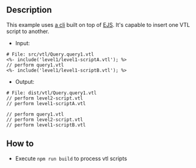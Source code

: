## Description

This example uses [a cli](https://github.com/fnobi/ejs-cli) built on top of [EJS](https://github.com/mde/ejs). It's capable to insert one VTL script to another.
- Input:
```
# File: src/vtl/Query.query1.vtl
<%- include('level1/level1-scriptA.vtl'); %>
// perform query1.vtl
<%- include('level1/level1-scriptB.vtl'); %>
```

- Output:

```
# File: dist/vtl/Query.query1.vtl
// perform level2-script.vtl
// perform level1-scriptA.vtl

// perform query1.vtl
// perform level2-script.vtl
// perform level1-scriptB.vtl
```


## How to
- Execute `npm run build` to process vtl scripts
